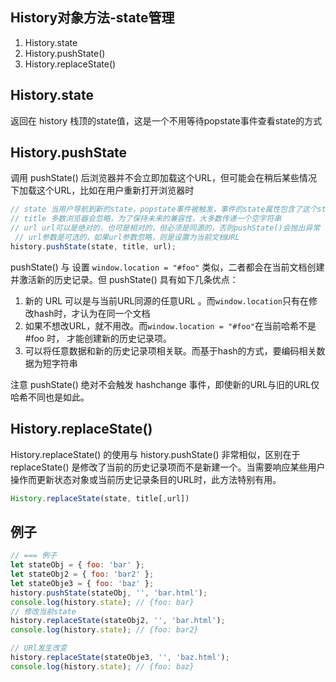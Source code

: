 

## History对象方法-state管理
1. History.state 
2. History.pushState()
3. History.replaceState() 


## History.state
返回在 history 栈顶的state值，这是一个不用等待popstate事件查看state的方式


## History.pushState
调用 pushState() 后浏览器并不会立即加载这个URL，但可能会在稍后某些情况下加载这个URL，比如在用户重新打开浏览器时
```js
// state 当用户导航到新的state，popstate事件被触发，事件的state属性包含了这个state对象
// title 多数浏览器会忽略，为了保持未来的兼容性，大多数传递一个空字符串
// url url可以是绝对的，也可是相对的，但必须是同源的，否则pushState()会抛出异常
 // url参数是可选的，如果url参数忽略，则是设置为当前文档URL
history.pushState(state, title, url);
```

pushState() 与 设置 `window.location = "#foo"` 类似，二者都会在当前文档创建并激活新的历史记录。但 pushState() 具有如下几条优点：
1. 新的 URL 可以是与当前URL同源的任意URL 。而`window.location`只有在修改hash时，才认为在同一个文档
2. 如果不想改URL，就不用改。而`window.location = "#foo"`在当前哈希不是 #foo 时， 才能创建新的历史记录项。
3. 可以将任意数据和新的历史记录项相关联。而基于hash的方式，要编码相关数据为短字符串

注意 pushState() 绝对不会触发 hashchange 事件，即使新的URL与旧的URL仅哈希不同也是如此。


## History.replaceState() 
History.replaceState() 的使用与 history.pushState() 非常相似，区别在于  replaceState()  是修改了当前的历史记录项而不是新建一个。当需要响应某些用户操作而更新状态对象或当前历史记录条目的URL时，此方法特别有用。

```js
History.replaceState(state, title[,url])
```

## 例子
```js
// === 例子
let stateObj = { foo: 'bar' };
let stateObj2 = { foo: 'bar2' };
let stateObje3 = { foo: 'baz' };
history.pushState(stateObj, '', 'bar.html');
console.log(history.state); // {foo: bar}
// 修改当前state
history.replaceState(stateObj2, '', 'bar.html');
console.log(history.state); // {foo: bar2}

// URl发生改变
history.replaceState(stateObje3, '', 'baz.html');
console.log(history.state); // {foo: baz}
```